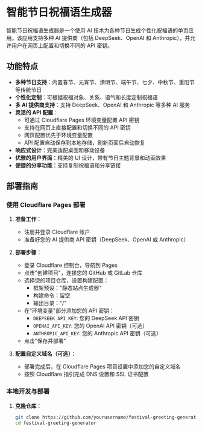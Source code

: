 # 智能节日祝福语生成器

智能节日祝福语生成器是一个使用 AI 技术为各种节日生成个性化祝福语的单页应用。该应用支持多种 AI 提供商（包括 DeepSeek、OpenAI 和 Anthropic），并允许用户在网页上配置和切换不同的 API 密钥。

## 功能特点

- **多种节日支持**：内置春节、元宵节、清明节、端午节、七夕、中秋节、重阳节等传统节日
- **个性化定制**：可根据祝福对象、关系、语气和长度定制祝福语
- **多 AI 提供商支持**：支持 DeepSeek、OpenAI 和 Anthropic 等多种 AI 服务
- **灵活的 API 配置**：
  - 可通过 Cloudflare Pages 环境变量配置 API 密钥
  - 支持在网页上直接配置和切换不同的 API 密钥
  - 网页配置优先于环境变量配置
  - API 配置自动保存到本地存储，刷新页面后自动恢复
- **响应式设计**：完美适配桌面和移动设备
- **优雅的用户界面**：精美的 UI 设计，带有节日主题背景和动画效果
- **便捷的分享功能**：支持复制祝福语和分享链接

## 部署指南

### 使用 Cloudflare Pages 部署

1. **准备工作**：
   - 注册并登录 Cloudflare 账户
   - 准备好您的 AI 提供商 API 密钥（DeepSeek、OpenAI 或 Anthropic）

2. **部署步骤**：
   - 登录 Cloudflare 控制台，导航到 Pages
   - 点击"创建项目"，连接您的 GitHub 或 GitLab 仓库
   - 选择您的项目仓库，设置构建配置：
     - 框架预设："静态站点生成器"
     - 构建命令：留空
     - 输出目录："/"
   - 在"环境变量"部分添加您的 API 密钥：
     - `DEEPSEEK_API_KEY`: 您的 DeepSeek API 密钥
     - `OPENAI_API_KEY`: 您的 OpenAI API 密钥（可选）
     - `ANTHROPIC_API_KEY`: 您的 Anthropic API 密钥（可选）
   - 点击"保存并部署"

3. **配置自定义域名（可选）**：
   - 部署完成后，在 Cloudflare Pages 项目设置中添加您的自定义域名
   - 按照 Cloudflare 指引完成 DNS 设置和 SSL 证书配置

### 本地开发与部署

1. **克隆仓库**：
   ```bash
   git clone https://github.com/yourusername/festival-greeting-generator.git
   cd festival-greeting-generator